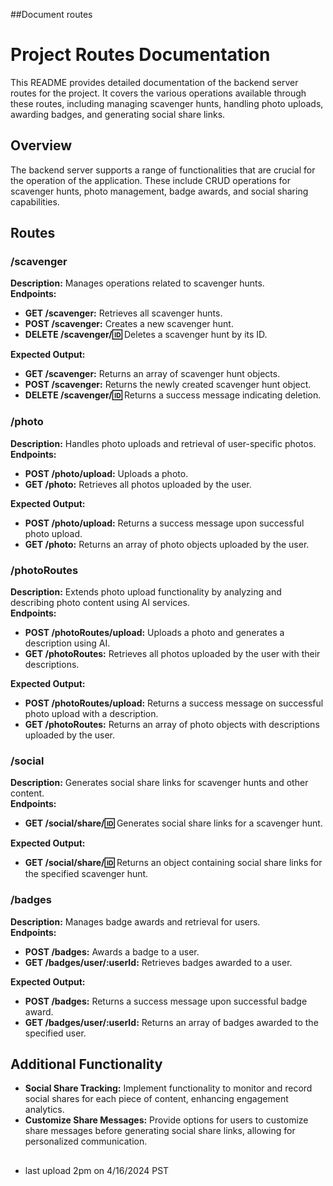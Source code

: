 ##Document routes

# Project Routes Documentation

This README provides detailed documentation of the backend server routes for the project. It covers the various operations available through these routes, including managing scavenger hunts, handling photo uploads, awarding badges, and generating social share links.

## Overview

The backend server supports a range of functionalities that are crucial for the operation of the application. These include CRUD operations for scavenger hunts, photo management, badge awards, and social sharing capabilities.

## Routes

### /scavenger

**Description:** Manages operations related to scavenger hunts.  
**Endpoints:**
- **GET /scavenger:** Retrieves all scavenger hunts.
- **POST /scavenger:** Creates a new scavenger hunt.
- **DELETE /scavenger/:id:** Deletes a scavenger hunt by its ID.  

**Expected Output:**
- **GET /scavenger:** Returns an array of scavenger hunt objects.
- **POST /scavenger:** Returns the newly created scavenger hunt object.
- **DELETE /scavenger/:id:** Returns a success message indicating deletion.

### /photo

**Description:** Handles photo uploads and retrieval of user-specific photos.  
**Endpoints:**
- **POST /photo/upload:** Uploads a photo.
- **GET /photo:** Retrieves all photos uploaded by the user.

**Expected Output:**
- **POST /photo/upload:** Returns a success message upon successful photo upload.
- **GET /photo:** Returns an array of photo objects uploaded by the user.

### /photoRoutes

**Description:** Extends photo upload functionality by analyzing and describing photo content using AI services.  
**Endpoints:**
- **POST /photoRoutes/upload:** Uploads a photo and generates a description using AI.
- **GET /photoRoutes:** Retrieves all photos uploaded by the user with their descriptions.

**Expected Output:**
- **POST /photoRoutes/upload:** Returns a success message on successful photo upload with a description.
- **GET /photoRoutes:** Returns an array of photo objects with descriptions uploaded by the user.

### /social

**Description:** Generates social share links for scavenger hunts and other content.  
**Endpoints:**
- **GET /social/share/:id:** Generates social share links for a scavenger hunt.

**Expected Output:**
- **GET /social/share/:id:** Returns an object containing social share links for the specified scavenger hunt.

### /badges

**Description:** Manages badge awards and retrieval for users.  
**Endpoints:**
- **POST /badges:** Awards a badge to a user.
- **GET /badges/user/:userId:** Retrieves badges awarded to a user.

**Expected Output:**
- **POST /badges:** Returns a success message upon successful badge award.
- **GET /badges/user/:userId:** Returns an array of badges awarded to the specified user.

## Additional Functionality

- **Social Share Tracking:** Implement functionality to monitor and record social shares for each piece of content, enhancing engagement analytics.
- **Customize Share Messages:** Provide options for users to customize share messages before generating social share links, allowing for personalized communication.

##
- last upload 2pm on 4/16/2024 PST
